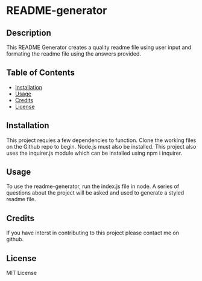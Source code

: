 
  # README-generator

  ## Description 
  This README Generator creates a quality readme file using user input and formating the readme file using the answers provided.

  ## Table of Contents
  * [Installation](#installation)
  * [Usage](#usage)
  * [Credits](#credits)
  * [License](#license)
    
  ## Installation
  This project requies a few dependencies to function. Clone the working files on the Github repo to begin. Node.js must also be installed. This project also uses the inquirer.js module which can be installed using npm i inquirer.
    
  ## Usage
  To use the readme-generator, run the index.js file in node. A series of questions about the project will be asked and used to generate a styled readme file.

  ## Credits
  If you have interst in contributing to this project please contact me on github.

  ## License
  MIT License

  
